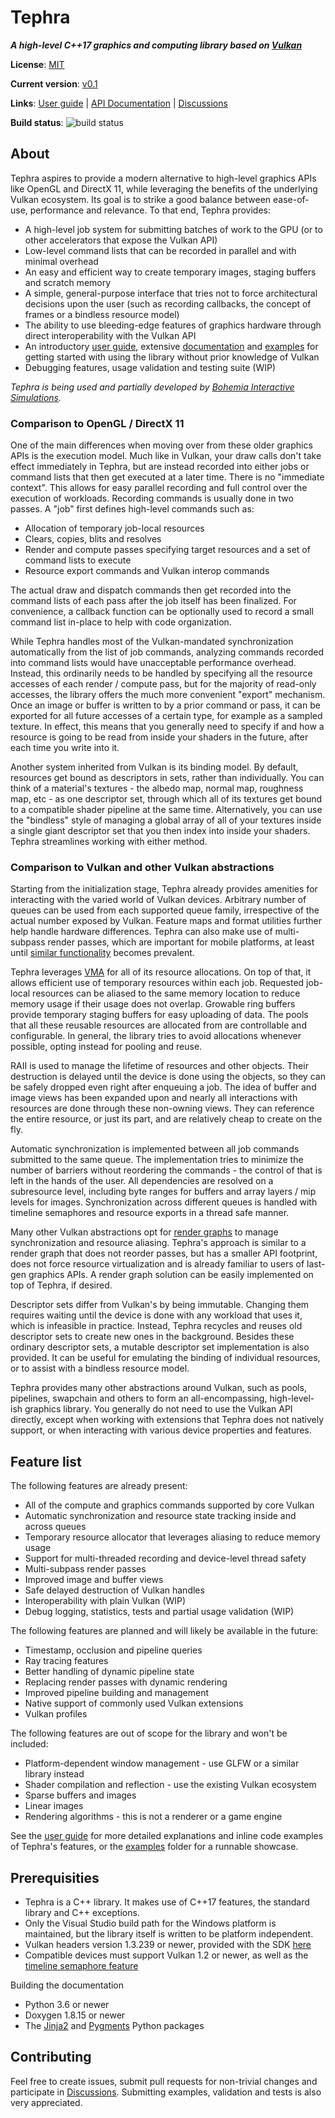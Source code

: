 # Tephra
**_A high-level C++17 graphics and computing library based on [Vulkan](https://www.vulkan.org/)_**

**License**: [MIT](https://github.com/Dolkar/Tephra/blob/main/LICENSE)

**Current version**: [v0.1](https://dolkar.github.io/Tephra/changelog.html)

**Links**: [User guide](https://dolkar.github.io/Tephra/user-guide.html) | [API Documentation](https://dolkar.github.io/Tephra/annotated.html) |
           [Discussions](https://github.com/Dolkar/Tephra/discussions)

**Build status**: ![build status](https://github.com/Dolkar/Tephra/actions/workflows/build.yml/badge.svg)

## About

Tephra aspires to provide a modern alternative to high-level graphics APIs like OpenGL and DirectX 11, while leveraging
the benefits of the underlying Vulkan ecosystem. Its goal is to strike a good balance between ease-of-use, performance
and relevance. To that end, Tephra provides:
- A high-level job system for submitting batches of work to the GPU (or to other accelerators that expose the Vulkan
  API)
- Low-level command lists that can be recorded in parallel and with minimal overhead
- An easy and efficient way to create temporary images, staging buffers and scratch memory
- A simple, general-purpose interface that tries not to force architectural decisions upon the user (such as recording
  callbacks, the concept of frames or a bindless resource model)
- The ability to use bleeding-edge features of graphics hardware through direct interoperability with the Vulkan API
- An introductory [user guide](https://dolkar.github.io/Tephra/user-guide.html), extensive
  [documentation](https://dolkar.github.io/Tephra/annotated.html) and [examples](https://dolkar.github.io/Tephra/examples.html)
  for getting started with using the library without prior knowledge of Vulkan
- Debugging features, usage validation and testing suite (WIP)

_Tephra is being used and partially developed by [Bohemia Interactive Simulations](https://bisimulations.com/)._

### Comparison to OpenGL / DirectX 11

One of the main differences when moving over from these older graphics APIs is the execution model. Much like in Vulkan,
your draw calls don't take effect immediately in Tephra, but are instead recorded into either jobs or command lists that
then get executed at a later time. There is no "immediate context". This allows for easy parallel recording and
full control over the execution of workloads. Recording commands is usually done in two passes. A "job" first defines
high-level commands such as:
- Allocation of temporary job-local resources
- Clears, copies, blits and resolves
- Render and compute passes specifying target resources and a set of command lists to execute
- Resource export commands and Vulkan interop commands

The actual draw and dispatch commands then get recorded into the command lists of each pass after the job itself has
been finalized. For convenience, a callback function can be optionally used to record a small command list in-place to
help with code organization.

While Tephra handles most of the Vulkan-mandated synchronization automatically from the list of job commands,
analyzing commands recorded into command lists would have unacceptable performance overhead. Instead, this ordinarily
needs to be handled by specifying all the resource accesses of each render / compute pass, but for the majority of
read-only accesses, the library offers the much more convenient "export" mechanism. Once an image or buffer is written
to by a prior command or pass, it can be exported for all future accesses of a certain type, for example as a sampled
texture. In effect, this means that you generally need to specify if and how a resource is going to be read from inside
your shaders in the future, after each time you write into it.

Another system inherited from Vulkan is its binding model. By default, resources get bound as descriptors in sets,
rather than individually. You can think of a material's textures - the albedo map, normal map, roughness map, etc -
as one descriptor set, through which all of its textures get bound to a compatible shader pipeline at the same time.
Alternatively, you can use the "bindless" style of managing a global array of all of your textures inside a single giant
descriptor set that you then index into inside your shaders. Tephra streamlines working with either method.
 
### Comparison to Vulkan and other Vulkan abstractions

Starting from the initialization stage, Tephra already provides amenities for interacting with the varied world of
Vulkan devices. Arbitrary number of queues can be used from each supported queue family, irrespective of the actual
number exposed by Vulkan. Feature maps and format utilities further help handle hardware differences. Tephra can also
make use of multi-subpass render passes, which are important for mobile platforms, at least until
[similar functionality](https://registry.khronos.org/vulkan/specs/1.3-extensions/man/html/VK_EXT_shader_tile_image.html)
becomes prevalent.

Tephra leverages [VMA](https://gpuopen.com/vulkan-memory-allocator/) for all of its resource allocations. On top of that,
it allows efficient use of temporary resources within each job. Requested job-local resources can be aliased to the same
memory location to reduce memory usage if their usage does not overlap. Growable ring buffers provide temporary staging
buffers for easy uploading of data. The pools that all these reusable resources are allocated from are controllable and
configurable. In general, the library tries to avoid allocations whenever possible, opting instead for pooling and reuse.

RAII is used to manage the lifetime of resources and other objects. Their destruction is delayed until the device is done
using the objects, so they can be safely dropped even right after enqueuing a job. The idea of buffer and image views
has been expanded upon and nearly all interactions with resources are done through these non-owning views. They can
reference the entire resource, or just its part, and are relatively cheap to create on the fly.

Automatic synchronization is implemented between all job commands submitted to the same queue. The implementation tries
to minimize the number of barriers without reordering the commands - the control of that is left in the hands of
the user. All dependencies are resolved on a subresource level, including byte ranges for buffers and array layers / mip
levels for images. Synchronization across different queues is handled with timeline semaphores and resource exports in
a thread safe manner.

Many other Vulkan abstractions opt for
[render graphs](https://themaister.net/blog/2017/08/15/render-graphs-and-vulkan-a-deep-dive/) to manage synchronization
and resource aliasing. Tephra's approach is similar to a render graph that does not reorder passes, but has a smaller
API footprint, does not force resource virtualization and is already familiar to users of last-gen graphics APIs. A
render graph solution can be easily implemented on top of Tephra, if desired.

Descriptor sets differ from Vulkan's by being immutable. Changing them requires waiting until the device is done with
any workload that uses it, which is infeasible in practice. Instead, Tephra recycles and reuses old descriptor sets
to create new ones in the background. Besides these ordinary descriptor sets, a mutable descriptor set implementation is
also provided. It can be useful for emulating the binding of individual resources, or to assist with a bindless resource
model.

Tephra provides many other abstractions around Vulkan, such as pools, pipelines, swapchain and others to form an
all-encompassing, high-level-ish graphics library. You generally do not need to use the Vulkan API directly, except when
working with extensions that Tephra does not natively support, or when interacting with various device properties and
features.

## Feature list

The following features are already present:
- All of the compute and graphics commands supported by core Vulkan
- Automatic synchronization and resource state tracking inside and across queues
- Temporary resource allocator that leverages aliasing to reduce memory usage
- Support for multi-threaded recording and device-level thread safety
- Multi-subpass render passes
- Improved image and buffer views
- Safe delayed destruction of Vulkan handles
- Interoperability with plain Vulkan (WIP)
- Debug logging, statistics, tests and partial usage validation (WIP)

The following features are planned and will likely be available in the future:
- Timestamp, occlusion and pipeline queries
- Ray tracing features
- Better handling of dynamic pipeline state
- Replacing render passes with dynamic rendering
- Improved pipeline building and management
- Native support of commonly used Vulkan extensions
- Vulkan profiles

The following features are out of scope for the library and won't be included:
- Platform-dependent window management - use GLFW or a similar library instead
- Shader compilation and reflection - use the existing Vulkan ecosystem
- Sparse buffers and images
- Linear images
- Rendering algorithms - this is not a renderer or a game engine

See the [user guide](https://dolkar.github.io/Tephra/user-guide.html) for more detailed explanations and inline code
examples of Tephra's features, or the [examples](https://github.com/Dolkar/Tephra/tree/main/examples) folder for a
runnable showcase.

## Prerequisities

- Tephra is a C++ library. It makes use of C++17 features, the standard library and C++ exceptions.
- Only the Visual Studio build path for the Windows platform is maintained, but the library itself is written to be
  platform independent.
- Vulkan headers version 1.3.239 or newer, provided with the SDK [here](https://www.lunarg.com/vulkan-sdk/)
- Compatible devices must support Vulkan 1.2 or newer, as well as the [timeline semaphore feature](https://vulkan.gpuinfo.org/listdevicescoverage.php?core=1.2&feature=timelineSemaphore&platform=all)

Building the documentation
- Python 3.6 or newer
- Doxygen 1.8.15 or newer
- The [Jinja2](https://palletsprojects.com/p/jinja/) and [Pygments](https://pygments.org/) Python packages

## Contributing

Feel free to create issues, submit pull requests for non-trivial changes and participate in
[Discussions](https://github.com/Dolkar/Tephra/discussions). Submitting examples, validation and tests is also very
appreciated.


